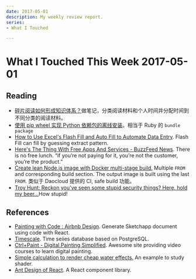 ```yaml
---
date: 2017-05-01
description: My weekly review report.
series:
- What I Touched

---
```


# What I Touched This Week 2017-05-01


## Reading

- [碎片阅读如何形成知识体系？][1]做笔记，分类阅读材料和个人时间并分配时间到不同分类的阅读材料。
- [使用 pip wheel 实现 Python 依赖包的离线安装][2]。相当于 Ruby 的 `bundle package`
- [How to Use Excel's Flash Fill and Auto Fill to Automate Data Entry][3]. Flash Fill can fill by guessing extract pattern.
- [Here's The Thing With Free Apps And Services - BuzzFeed News][4]. There is no free lunch. “if you’re not paying for it, you’re not the customer, you’re the product.”
- [Create lean Node.js image with Docker multi-stage build.][5] Multiple `FROM` and corresponding build section. The output image is built using the last `FROM`. 类似于 Daocloud 提供的 CI, safe build 功能。
- [Troy Hunt: Reckon you've seen some stupid security things? Here, hold my beer...][6]How stupid!

## References

- [Painting with Code : Airbnb Design][7]. Generate Sketchapp document using code with React.
- [Timescale][8]. Time seiies database based on PostgreSQL.
- [Ctrl+Paint - Digital Painting Simplified][9]. Awesome site providing video courses to learn digital painting.
- [Simple calculation to render cheap water effects.][10] An example to study shader.
- [Ant Design of React][11]. A React component library.

[1]:	https://www.zhihu.com/question/22696632/answer/162234202 "编辑于 12:42"
[2]:	http://guoqiao.me/post/2015/1212-pip-install-offline-via-wheels
[3]:	http://www.makeuseof.com/tag/excel-flash-auto-fill/
[4]:	https://www.buzzfeed.com/nicolenguyen/your-problematic-free-faves?utm_content=buffer4e4eb&utm_medium=social&utm_source=twitter.com&utm_campaign=buffer&utm_term=.rczxVyXe5#.py75mwk7o
[5]:	https://codefresh.io/blog/node_docker_multistage/?utm_content=buffer65688&utm_medium=social&utm_source=twitter.com&utm_campaign=buffer
[6]:	https://www.troyhunt.com/reckon-youve-seen-some-stupid-security-things-here-hold-my-beer/?utm_content=bufferc8cb8&utm_medium=social&utm_source=twitter.com&utm_campaign=buffer
[7]:	http://airbnb.design/painting-with-code/?utm_content=buffer19af4&utm_medium=social&utm_source=twitter.com&utm_campaign=buffer
[8]:	http://www.timescale.com/?ref=stackshare
[9]:	https://www.ctrlpaint.com/
[10]:	https://github.com/KrisYu/Water
[11]:	https://ant.design/docs/react/introduce

